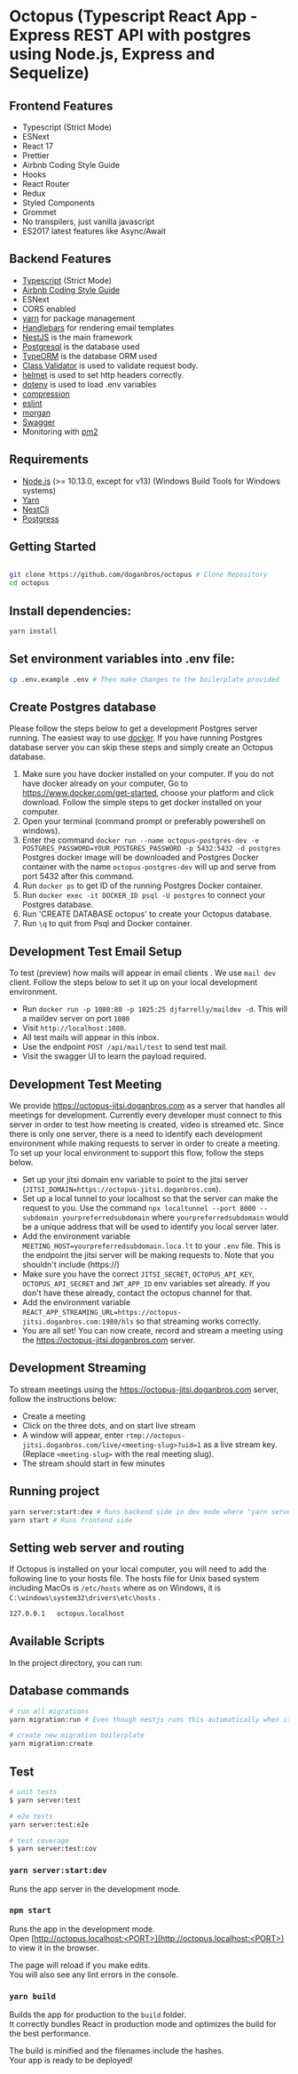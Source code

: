# Octopus (Typescript React App - Express REST API with postgres using Node.js, Express and Sequelize)

## Frontend Features

- Typescript (Strict Mode)
- ESNext
- React 17
- Prettier
- Airbnb Coding Style Guide
- Hooks
- React Router
- Redux
- Styled Components
- Grommet
- No transpilers, just vanilla javascript
- ES2017 latest features like Async/Await

## Backend Features

- [Typescript](https://www.typescriptlang.org/) (Strict Mode)
- [Airbnb Coding Style Guide](https://github.com/airbnb/javascript)
- ESNext
- CORS enabled
- [yarn](https://yarnpkg.com) for package management
- [Handlebars](https://handlebarsjs.com/) for rendering email templates
- [NestJS](https://nestjs.com/) is the main framework
- [Postgresql](https://www.postgresql.org/) is the database used
- [TypeORM](https://typeorm.io) is the database ORM used
- [Class Validator](https://github.com/typestack/class-validator) is used to validate request body.
- [helmet](https://github.com/helmetjs/helmet) is used to set http headers correctly.
- [dotenv](https://github.com/rolodato/dotenv-safe) is used to load .env variables
- [compression](https://github.com/expressjs/compression)
- [eslint](http://eslint.org)
- [morgan](https://github.com/expressjs/morgan)
- [Swagger](https://swagger.io/)
- Monitoring with [pm2](https://github.com/Unitech/pm2)

## Requirements

- [Node.js](https://nodejs.org/en/download/) (>= 10.13.0, except for v13) (Windows Build Tools for Windows systems)
- [Yarn](https://yarnpkg.com/en/docs/install)
- [NestCli](https://docs.nestjs.com/cli/overview)
- [Postgress](https://www.postgresql.org/)

## Getting Started

```bash

git clone https://github.com/doganbros/octopus # Clone Repository
cd octopus
```

## Install dependencies:

```bash
yarn install
```



## Set environment variables into .env file:

```bash
cp .env.example .env # Then make changes to the boilerplate provided
```

## Create Postgres database
Please follow the steps below to get a development Postgres server running. The easiest way to use [docker](https://www.docker.com/). If you have running Postgres database server you can skip these steps and simply create an Octopus database.

1. Make sure you have docker installed on your computer. If you do not have docker already on your computer, Go to https://www.docker.com/get-started, choose your platform and click download. Follow the simple steps to get docker installed on your computer.
2. Open your terminal (command prompt or preferably powershell on windows).
3. Enter the command `docker run --name octopus-postgres-dev -e POSTGRES_PASSWORD=YOUR_POSTGRES_PASSWORD -p 5432:5432 -d postgres` Postgres docker image will be downloaded and Postgres Docker container with the name `octopus-postgres-dev` will up and serve from port 5432 after this command.
4. Run `docker ps` to get ID of the running Postgres Docker container.
5. Run `docker exec -it DOCKER_ID psql -U postgres` to connect your Postgres database.
6. Run 'CREATE DATABASE octopus' to create your Octopus database.
7. Run `\q` to quit from Psql and Docker container.

## Development Test Email Setup

To test (preview) how mails will appear in email clients . We use `mail dev` client. Follow the steps below to set it up on your local development environment.

- Run `docker run -p 1080:80 -p 1025:25 djfarrelly/maildev -d`. This will a maildev server on port `1080`
- Visit `http://localhost:1080`.
- All test mails will appear in this inbox.
- Use the endpoint `POST /api/mail/test` to send test mail.
- Visit the swagger UI to learn the payload required.


## Development Test Meeting

We provide https://octopus-jitsi.doganbros.com as a server that handles all meetings for development. Currently every developer must connect to this server in order to test how meeting is created, video is streamed etc. Since there is only one server, there is a need to identify each development environment while making requests to server in order to create a meeting. To set up your local environment to support this flow, follow the steps below.

- Set up your jitsi domain env variable to point to the jitsi server (`JITSI_DOMAIN=https://octopus-jitsi.doganbros.com`).
- Set up a local tunnel to your localhost so that the server can make the request to you. Use the command `npx localtunnel --port 8000 --subdomain yourpreferredsubdomain` where `yourpreferredsubdomain` would be a unique address that will be used to identify you local server later.
- Add the environment variable `MEETING_HOST=yourpreferredsubdomain.loca.lt` to your `.env` file. This is the endpoint the jitsi server will be making requests to. Note that you shouldn't include (https://)
- Make sure you have the correct `JITSI_SECRET`, `OCTOPUS_API_KEY`, `OCTOPUS_API_SECRET` and `JWT_APP_ID` env variables set already. If you don't have these already, contact the octopus channel for that.
- Add the environment variable `REACT_APP_STREAMING_URL=https://octopus-jitsi.doganbros.com:1980/hls` so that streaming works correctly.
- You are all set! You can now create, record and stream a meeting using the https://octopus-jitsi.doganbros.com server.


## Development Streaming

To stream meetings using the https://octopus-jitsi.doganbros.com server, follow the instructions below:

- Create a meeting
- Click on the three dots, and on start live stream
- A window will appear, enter `rtmp://octopus-jitsi.doganbros.com/live/<meeting-slug>?uid=1` as a live stream key. (Replace `<meeting-slug>` with the real meeting slug).
- The stream should start in few minutes

## Running project

```bash
yarn server:start:dev # Runs backend side in dev mode where "yarn server:start" runs backend in production
yarn start # Runs frontend side
```

## Setting web server and routing

If Octopus is installed on your local computer, you will need to add the following line to your hosts file. The hosts file for Unix based system including MacOs is `/etc/hosts` where as on Windows, it is  `C:\windows\system32\drivers\etc\hosts` .

```bash
127.0.0.1	octopus.localhost
```

## Available Scripts

In the project directory, you can run:

## Database commands

```bash
# run all migrations
yarn migration:run # Even though nestjs runs this automatically when it boots up.

# create new migration boilerplate
yarn migration:create
```
## Test

```bash
# unit tests
$ yarn server:test

# e2e tests
yarn server:test:e2e

# test coverage
$ yarn server:test:cov
```

### `yarn server:start:dev`

Runs the app server in the development mode.

### `npm start`

Runs the app in the development mode.\
Open [http://octopus.localhost:<PORT>](http://octopus.localhost:<PORT>) to view it in the browser.

The page will reload if you make edits.\
You will also see any lint errors in the console.

### `yarn build`

Builds the app for production to the `build` folder.\
It correctly bundles React in production mode and optimizes the build for the best performance.

The build is minified and the filenames include the hashes.\
Your app is ready to be deployed!

